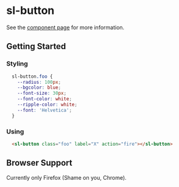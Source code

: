sl-button
============

See the [component page](http://lzia.github.io/sl-button) for more information.

## Getting Started

### Styling
```css
  sl-button.foo {
    --radius: 100px;
    --bgcolor: blue;
    --font-size: 30px;
    --font-color: white;
    --ripple-color: white;
    --font: 'Helvetica';
  }
```
### Using
```html
  <sl-button class="foo" label="X" action="fire"></sl-button>
```
## Browser Support
Currently only Firefox (Shame on you, Chrome).
